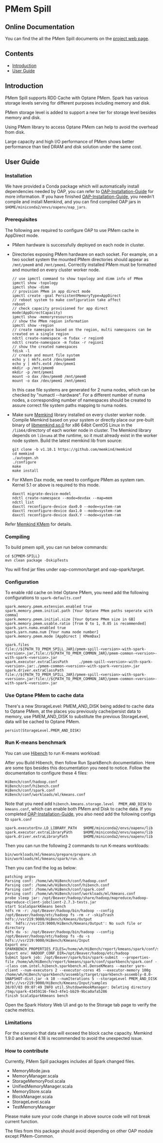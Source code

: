 # PMem Spill

## Online Documentation

You can find the all the PMem Spill documents on the [project web page](https://oap-project.github.io/pmem-spill/).

## Contents
- [Introduction](#introduction)
- [User Guide](#user-guide)

## Introduction

PMem Spill supports RDD Cache with Optane PMem. Spark has various storage levels serving for different purposes including memory and disk.

PMem storage level is added to support a new tier for storage level besides memory and disk.

Using PMem library to access Optane PMem can help to avoid the overhead from disk.

Large capacity and high I/O performance of PMem shows better performance than tied DRAM and disk solution under the same cost.

## User Guide

### Installation

We have provided a Conda package which will automatically install dependencies needed by OAP, you can refer to [OAP-Installation-Guide](./docs/OAP-Installation-Guide.md) for more information. If you have finished [OAP-Installation-Guide](./docs/OAP-Installation-Guide.md), you needn't compile and install Memkind, and you can find compiled OAP jars in `$HOME/miniconda2/envs/oapenv/oap_jars`.

### Prerequisites

The following are required to configure OAP to use PMem cache in AppDirect mode.
- PMem hardware is successfully deployed on each node in cluster.
- Directories exposing PMem hardware on each socket. For example, on a two socket system the mounted PMem directories should appear as `/mnt/pmem0` and `/mnt/pmem1`. Correctly installed PMem must be formatted and mounted on every cluster worker node.

   ```
   // use ipmctl command to show topology and dimm info of PMem
   ipmctl show -topology
   ipmctl show -dimm
   // provision PMem in app direct mode
   ipmctl create -goal PersistentMemoryType=AppDirect
   // reboot system to make configuration take affect
   reboot
   // check capacity provisioned for app direct mode(AppDirectCapacity)
   ipmctl show -memoryresources
   // show the PMem region information
   ipmctl show -region
   // create namespace based on the region, multi namespaces can be created on a single region
   ndctl create-namespace -m fsdax -r region0
   ndctl create-namespace -m fsdax -r region1
   // show the created namespaces
   fdisk -l
   // create and mount file system
   echo y | mkfs.ext4 /dev/pmem0
   echo y | mkfs.ext4 /dev/pmem1
   mkdir -p /mnt/pmem0
   mkdir -p /mnt/pmem1 
   mount -o dax /dev/pmem0 /mnt/pmem0
   mount -o dax /dev/pmem1 /mnt/pmem1
   ```

   In this case file systems are generated for 2 numa nodes, which can be checked by "numactl --hardware". For a different number of numa nodes, a corresponding number of namespaces should be created to assure correct file system paths mapping to numa nodes.


- Make sure [Memkind](https://github.com/memkind/memkind/tree/v1.10.1-rc2) library installed on every cluster worker node. Compile Memkind based on your system or directly place our pre-built binary of [libmemkind.so.0](https://github.com/Intel-bigdata/OAP/releases/download/v1.0.0-spark-3.0.0/libmemkind.so.0) for x86 64bit CentOS Linux in the `/lib64/`directory of each worker node in cluster.
   The Memkind library depends on `libnuma` at the runtime, so it must already exist in the worker node system.
   Build the latest memkind lib from source:

   ```
   git clone -b v1.10.1 https://github.com/memkind/memkind
   cd memkind
   ./autogen.sh
   ./configure
   make
   make install
   ```

- For KMem Dax mode, we need to configure PMem as system ram. Kernel 5.1 or above is required to this mode.

   ```
   daxctl migrate-device-model
   ndctl create-namespace --mode=devdax --map=mem
   ndctl list
   daxctl reconfigure-device dax0.0 --mode=system-ram
   daxctl reconfigure-device dax1.0 --mode=system-ram
   daxctl reconfigure-device daxX.Y --mode=system-ram
   ```

Refer [Memkind KMem](https://github.com/memkind/memkind#kernel) for details.


### Compiling

To build pmem spill, you can run below commands:
```
cd ${PMEM-SPILL}
mvn clean package -DskipTests
```
You will find jar files under oap-common/target and oap-spark/target.

### Configuration

To enable rdd cache on Intel Optane PMem, you need add the following configurations to `spark-defaults.conf`
```
spark.memory.pmem.extension.enabled true
spark.memory.pmem.initial.path [Your Optane PMem paths seperate with comma]
spark.memory.pmem.initial.size [Your Optane PMem size in GB]
spark.memory.pmem.usable.ratio [from 0 to 1, 0.85 is recommended]
spark.yarn.numa.enabled true
spark.yarn.numa.num [Your numa node number]
spark.memory.pmem.mode [AppDirect | KMemDax]

spark.files                       file://${PATH_TO_PMEM_SPILL_JAR}/pmem-spill-<version>-with-spark-<version>.jar,file://${PATH_TO_PMEM_COMMON_JAR}/pmem-common-<version>-with-spark-<version>.jar
spark.executor.extraClassPath     ./pmem-spill-<version>-with-spark-<version>.jar:./pmem-common-<version>-with-spark-<version>.jar
spark.driver.extraClassPath       file://${PATH_TO_PMEM_SPILL_JAR}/pmem-spill-<version>-with-spark-<version>.jar:file://${PATH_TO_PMEM_COMMON_JAR}/pmem-common-<version>-with-spark-<version>.jar
```

### Use Optane PMem to cache data

There's a new StorageLevel: PMEM_AND_DISK being added to cache data to Optane PMem, at the places you previously cache/persist data to memory, use PMEM_AND_DISK to substitute the previous StorageLevel, data will be cached to Optane PMem.
```
persist(StorageLevel.PMEM_AND_DISK)
```

### Run K-means benchmark

You can use [Hibench](https://github.com/Intel-bigdata/HiBench) to run K-means workload:

After you Build Hibench, then follow Run SparkBench documentation. Here are some tips besides this documentation you need to notice.
Follow the documentation to configure these 4 files:
```
HiBench/conf/hadoop.conf
HiBench/conf/hibench.conf
HiBench/conf/spark.conf
HiBench/conf/workloads/ml/kmeans.conf
```
Note that you need add `hibench.kmeans.storage.level  PMEM_AND_DISK` to `kmeans.conf`, which can enable both PMem and Disk to cache data.
If you completed [OAP-Installation-Guide](./docs/OAP-Installation-Guide.md), you also need add the following configs to `spark.conf`
```
spark.executorEnv.LD_LIBRARY_PATH   $HOME/miniconda2/envs/oapenv/lib
spark.executor.extraLibraryPath     $HOME/miniconda2/envs/oapenv/lib
spark.driver.extraLibraryPath       $HOME/miniconda2/envs/oapenv/lib

```
 
Then you can run the following 2 commands to run K-means workloads:
```
bin/workloads/ml/kmeans/prepare/prepare.sh
bin/workloads/ml/kmeans/spark/run.sh
```
Then you can find the log as below:
```
patching args=
Parsing conf: /home/wh/HiBench/conf/hadoop.conf
Parsing conf: /home/wh/HiBench/conf/hibench.conf
Parsing conf: /home/wh/HiBench/conf/spark.conf
Parsing conf: /home/wh/HiBench/conf/workloads/ml/kmeans.conf
probe sleep jar: /opt/Beaver/hadoop/share/hadoop/mapreduce/hadoop-mapreduce-client-jobclient-2.7.3-tests.jar
start ScalaSparkKmeans bench
hdfs rm -r: /opt/Beaver/hadoop/bin/hadoop --config /opt/Beaver/hadoop/etc/hadoop fs -rm -r -skipTrash hdfs://vsr219:9000/HiBench/Kmeans/Output
rm: `hdfs://vsr219:9000/HiBench/Kmeans/Output': No such file or directory
hdfs du -s: /opt/Beaver/hadoop/bin/hadoop --config /opt/Beaver/hadoop/etc/hadoop fs -du -s hdfs://vsr219:9000/HiBench/Kmeans/Input
Export env: SPARKBENCH_PROPERTIES_FILES=/home/wh/HiBench/report/kmeans/spark/conf/sparkbench/sparkbench.conf
Export env: HADOOP_CONF_DIR=/opt/Beaver/hadoop/etc/hadoop
Submit Spark job: /opt/Beaver/spark/bin/spark-submit  --properties-file /home/wh/HiBench/report/kmeans/spark/conf/sparkbench/spark.conf --class com.intel.hibench.sparkbench.ml.DenseKMeans --master yarn-client --num-executors 2 --executor-cores 45 --executor-memory 100g /home/wh/HiBench/sparkbench/assembly/target/sparkbench-assembly-8.0-SNAPSHOT-dist.jar -k 10 --numIterations 5 --storageLevel PMEM_AND_DISK hdfs://vsr219:9000/HiBench/Kmeans/Input/samples
20/07/03 09:07:49 INFO util.ShutdownHookManager: Deleting directory /tmp/spark-43459116-f4e3-4fe1-bb29-9bca0afa5286
finish ScalaSparkKmeans bench
```

Open the Spark History Web UI and go to the Storage tab page to verify the cache metrics.

### Limitations

For the scenario that data will exceed the block cache capacity. Memkind 1.9.0 and kernel 4.18 is recommended to avoid the unexpected issue.


### How to contribute

Currently, PMem Spill packages includes all Spark changed files.

* MemoryMode.java
* MemoryManager.scala
* StorageMemoryPool.scala
* UnifiedMemoryManager.scala
* MemoryStore.scala
* BlockManager.scala
* StorageLevel.scala
* TestMemoryManager

Please make sure your code change in above source code will not break current function.

The files from this package should avoid depending on other OAP module except PMem-Common.
